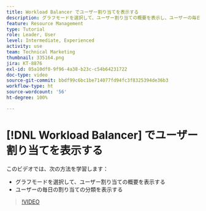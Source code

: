 ```yaml
---
title: Workload Balancer でユーザー割り当てを表示する
description: グラフモードを選択して、ユーザー割り当ての概要を表示し、ユーザーの毎日の割り当ての分類を表示する方法を説明します。
feature: Resource Management
type: Tutorial
role: Leader, User
level: Intermediate, Experienced
activity: use
team: Technical Marketing
thumbnail: 335164.png
jira: KT-8876
exl-id: 05a10df0-9f96-4a38-b23c-c54b64231722
doc-type: video
source-git-commit: bbdf99c6bc1be714077fd94fc3f8325394de36b3
workflow-type: ht
source-wordcount: '56'
ht-degree: 100%

---
```


# [!DNL Workload Balancer] でユーザー割り当てを表示する

このビデオでは、次の方法を学習します：

* グラフモードを選択して、ユーザー割り当ての概要を表示する
* ユーザーの毎日の割り当ての分類を表示する

>[!VIDEO](https://video.tv.adobe.com/v/335164/?quality=12&learn=on&enablevpops=1)
